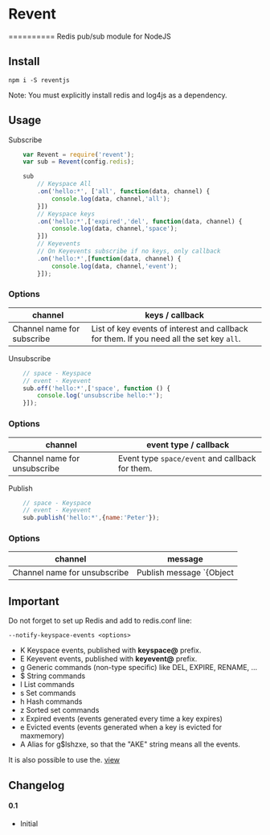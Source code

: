 # Revent
==========
Redis pub/sub module for NodeJS

## Install

`npm i -S reventjs`

Note: You must explicitly install redis and log4js as a dependency.

## Usage

Subscribe
```js
	var Revent = require('revent');
	var sub = Revent(config.redis);

	sub
		// Keyspace All 
		.on('hello:*', ['all', function(data, channel) {
			console.log(data, channel,'all');
		}])
		// Keyspace keys
		.on('hello:*',['expired','del', function(data, channel) {
			console.log(data, channel,'space');
		}])
		// Keyevents
		// On Keyevents subscribe if no keys, only callback
		.on('hello:*',[function(data, channel) {
			console.log(data, channel,'event');
		}]);

```

### Options
channel | keys / callback 
--------|----------------
Сhannel name for subscribe | List of key events of interest and callback for them. If you need all the set key `all`. 

Unsubscribe
```js
	// space - Keyspace
	// event - Keyevent
	sub.off('hello:*',['space', function () {
		console.log('unsubscribe hello:*');
	}]);

```

### Options
channel | event type / callback 
--------|----------------------
Сhannel name for unsubscribe | Event type `space/event` and callback for them.


Publish
```js
	// space - Keyspace
	// event - Keyevent
	sub.publish('hello:*',{name:'Peter'});
```

### Options
channel | message 
--------|----------------------
Сhannel name for unsubscribe | Publish message `{Object | String}`

## Important
Do not forget to set up Redis and add to redis.conf line:

 `--notify-keyspace-events <options>`

  - K     Keyspace events, published with __keyspace@<db>__ prefix.
  - E     Keyevent events, published with __keyevent@<db>__ prefix.
  - g     Generic commands (non-type specific) like DEL, EXPIRE, RENAME, ...
  - $     String commands
  - l     List commands
  - s     Set commands
  - h     Hash commands
  - z     Sorted set commands
  - x     Expired events (events generated every time a key expires)
  - e     Evicted events (events generated when a key is evicted for maxmemory)
  - A     Alias for g$lshzxe, so that the "AKE" string means all the events.

It is also possible to use the. [view](адрес:http://redis.io/topics/notifications"view")

## Changelog
#### 0.1

- Initial